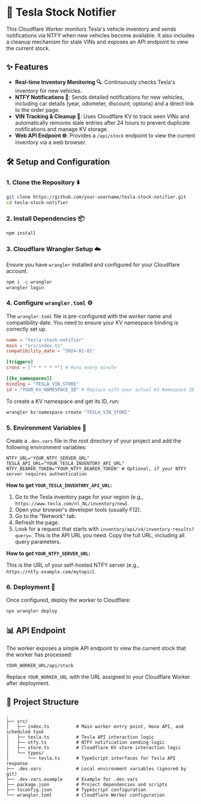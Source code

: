 # 🚗 Tesla Stock Notifier

This Cloudflare Worker monitors Tesla's vehicle inventory and sends notifications via NTFY when new vehicles become available. It also includes a cleanup mechanism for stale VINs and exposes an API endpoint to view the current stock.

## ✨ Features

- **Real-time Inventory Monitoring 🔍**: Continuously checks Tesla's inventory for new vehicles.
- **NTFY Notifications 🔔**: Sends detailed notifications for new vehicles, including car details (year, odometer, discount, options) and a direct link to the order page.
- **VIN Tracking & Cleanup 🧹**: Uses Cloudflare KV to track seen VINs and automatically removes stale entries after 24 hours to prevent duplicate notifications and manage KV storage.
- **Web API Endpoint 🌐**: Provides a `/api/stock` endpoint to view the current inventory via a web browser.

## 🛠️ Setup and Configuration

### 1. Clone the Repository ⬇️

```bash
git clone https://github.com/your-username/tesla-stock-notifier.git
cd tesla-stock-notifier
```

### 2. Install Dependencies 📦

```bash
npm install
```

### 3. Cloudflare Wrangler Setup ☁️

Ensure you have `wrangler` installed and configured for your Cloudflare account.

```bash
npm i -g wrangler
wrangler login
```

### 4. Configure `wrangler.toml` ⚙️

The `wrangler.toml` file is pre-configured with the worker name and compatibility date. You need to ensure your KV namespace binding is correctly set up.

```toml
name = "tesla-stock-notifier"
main = "src/index.ts"
compatibility_date = "2024-01-01"

[triggers]
crons = ["* * * * *"] # Runs every minute

[[kv_namespaces]]
binding = "TESLA_VIN_STORE"
id = "YOUR_KV_NAMESPACE_ID" # Replace with your actual KV Namespace ID
```

To create a KV namespace and get its ID, run:

```bash
wrangler kv:namespace create "TESLA_VIN_STORE"
```

### 5. Environment Variables 🔑

Create a `.dev.vars` file in the root directory of your project and add the following environment variables:

```
NTFY_URL="YOUR_NTFY_SERVER_URL"
TESLA_API_URL="YOUR_TESLA_INVENTORY_API_URL"
NTFY_BEARER_TOKEN="YOUR_NTFY_BEARER_TOKEN" # Optional, if your NTFY server requires authentication
```

**How to get `YOUR_TESLA_INVENTORY_API_URL`:**

1.  Go to the Tesla inventory page for your region (e.g., `https://www.tesla.com/nl_NL/inventory/new`).
2.  Open your browser's developer tools (usually F12).
3.  Go to the "Network" tab.
4.  Refresh the page.
5.  Look for a request that starts with `inventory/api/v4/inventory-results?query=`. This is the API URL you need. Copy the full URL, including all query parameters.

**How to get `YOUR_NTFY_SERVER_URL`:**

This is the URL of your self-hosted NTFY server (e.g., `https://ntfy.example.com/mytopic`).

### 6. Deployment 🚀

Once configured, deploy the worker to Cloudflare:

```bash
npx wrangler deploy
```

## 📊 API Endpoint

The worker exposes a simple API endpoint to view the current stock that the worker has processed:

`YOUR_WORKER_URL/api/stock`

Replace `YOUR_WORKER_URL` with the URL assigned to your Cloudflare Worker after deployment.

## 📁 Project Structure

```
.
├── src/
│   ├── index.ts          # Main worker entry point, Hono API, and scheduled task
│   ├── tesla.ts          # Tesla API interaction logic
│   ├── ntfy.ts           # NTFY notification sending logic
│   ├── store.ts          # Cloudflare KV store interaction logic
│   └── types/
│       └── tesla.ts      # TypeScript interfaces for Tesla API response
├── .dev.vars             # Local environment variables (ignored by git)
├── .dev.vars.example     # Example for .dev.vars
├── package.json          # Project dependencies and scripts
├── tsconfig.json         # TypeScript configuration
└── wrangler.toml         # Cloudflare Worker configuration
```
